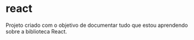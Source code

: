 # react
Projeto criado com o objetivo de documentar tudo que estou aprendendo sobre a biblioteca React.
